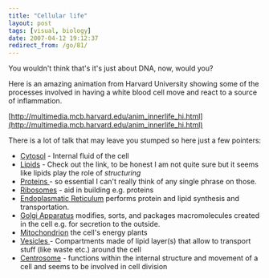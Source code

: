 ```yaml
---
title: "Cellular life"
layout: post
tags: [visual, biology]
date: 2007-04-12 19:12:37
redirect_from: /go/81/
---
```


You wouldn't think that's it's just about DNA, now, would you?

Here is an amazing animation from Harvard University showing some of the processes involved in having a white blood cell move and react to a source of inflammation.

[http://multimedia.mcb.harvard.edu/anim_innerlife_hi.html](http://multimedia.mcb.harvard.edu/anim_innerlife_hi.html)

There is a lot of talk that may leave you stumped so here just a few pointers:

*   [Cytosol](http://en.wikipedia.org/wiki/Cytosol) - Internal fluid of the cell
*   [Lipids](http://en.wikipedia.org/wiki/Lipids) - Check out the link, to be honest I am not quite sure but it seems like lipids play the role of _structuring_
*   [Proteins ](http://en.wikipedia.org/wiki/Protein) - so essential I can't really think of any single phrase on those.
*   [Ribosomes](http://en.wikipedia.org/wiki/Ribosomes) - aid in building e.g. proteins
*   [Endoplasmatic Reticulum](http://en.wikipedia.org/wiki/Endoplasmatic_reticulum) performs protein and lipid synthesis and transportation.
*   [Golgi Apparatus](http://en.wikipedia.org/wiki/Golgi_apparatus) modifies, sorts, and packages macromolecules created in the cell e.g. for secretion to the outside.
*   [Mitochondrion](http://en.wikipedia.org/wiki/Mitochondria) the cell's energy plants
*   [Vesicles ](http://en.wikipedia.org/wiki/Vesicle_%28biology%29)- Compartments made of lipid layer(s) that allow to transport stuff (like waste etc.) around the cell
*   [Centrosome](http://en.wikipedia.org/wiki/Centrosome) - functions within the internal structure and movement of a cell and seems to be involved in cell division